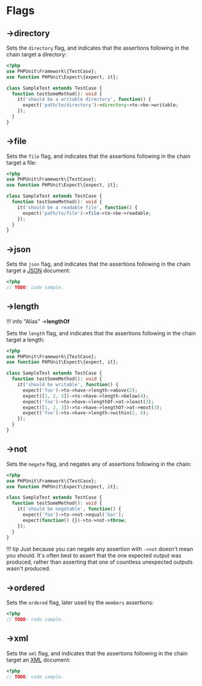 # Flags

## ->**directory**
Sets the `directory` flag, and indicates that the assertions following in the chain target a directory:

```php
<?php
use PHPUnit\Framework\{TestCase};
use function PHPUnit\Expect\{expect, it};

class SampleTest extends TestCase {
  function testSomeMethod(): void {
    it('should be a writable directory', function() {
      expect('path/to/directory')->directory->to->be->writable;
    });
  }
}
```

## ->**file**
Sets the `file` flag, and indicates that the assertions following in the chain target a file:

```php
<?php
use PHPUnit\Framework\{TestCase};
use function PHPUnit\Expect\{expect, it};

class SampleTest extends TestCase {
  function testSomeMethod(): void {
    it('should be a readable file', function() {
      expect('path/to/file')->file->to->be->readable;
    });
  }
}
```

## ->**json**
Sets the `json` flag, and indicates that the assertions following in the chain target a [JSON](https://www.json.org) document:

```php
<?php
// TODO: code sample.
```

## ->**length**

!!! info "Alias"
    ->**lengthOf**

Sets the `length` flag, and indicates that the assertions following in the chain target a length:

```php
<?php
use PHPUnit\Framework\{TestCase};
use function PHPUnit\Expect\{expect, it};

class SampleTest extends TestCase {
  function testSomeMethod(): void {
    it('should be writable', function() {
      expect('foo')->to->have->length->above(2);
      expect([1, 2, 3])->to->have->length->below(4);
      expect('foo')->to->have->lengthOf->at->least(3);
      expect([1, 2, 3])->to->have->lengthOf->at->most(3);
      expect('foo')->to->have->length->within(2, 4);
    });
  }
}
```

## ->**not**
Sets the `negate` flag, and negates any of assertions following in the chain:

```php
<?php
use PHPUnit\Framework\{TestCase};
use function PHPUnit\Expect\{expect, it};

class SampleTest extends TestCase {
  function testSomeMethod(): void {
    it('should be negatable', function() {
      expect('foo')->to->not->equal('bar');
      expect(function() {})->to->not->throw;
    });
  }
}
```

!!! tip
    Just because you can negate any assertion with `->not` doesn't mean you should. It's often best to assert that the one expected output was produced, rather than asserting that one of countless unexpected outputs wasn't produced.

## ->**ordered**
Sets the `ordered` flag, later used by the `members` assertions:

```php
<?php
// TODO: code sample.
```

## ->**xml**
Sets the `xml` flag, and indicates that the assertions following in the chain target an [XML](https://www.w3.org/XML) document:

```php
<?php
// TODO: code sample.
```
